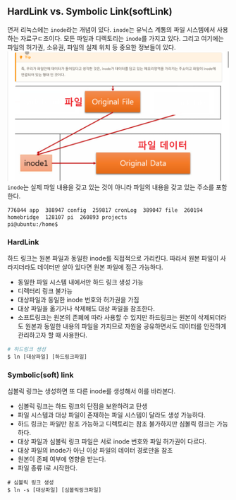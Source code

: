 ## HardLink vs. Symbolic Link(softLink)

먼저 리눅스에는 `inode`라는 개념이 있다. `inode`는 유닉스 계통의 파일 시스템에서 사용하는 자료구ㄷ조이다. 
모든 파일과 디렉토리는 `inode`를 가지고 있다. 그리고 여기에는 파일의 허가권, 소유권, 파일의 실제 위치 등 중요한 정보들이 있다.
![](img/inode.png)
`inode`는 실제 파일 내용을 갖고 있는 것이 아니라 파일의 내용을 갖고 있는 주소를 포함한다.

```ubuntu
776844 app  388947 config  259817 cronLog  389047 file  260194 homebridge  128107 pi  260893 projects
pi@ubuntu:/home$
```

### HardLink
하드 링크는 원본 파일과 동일한 inode를 직접적으로 가리킨다. 따라서 원본 파일이 사라지더라도 데이터만 살아 있다면 
원본 파일에 접근 가능하다. 

- 동일한 파일 시스템 내에서만 하드 링크 생성 가능
- 디렉터리 링크 불가능
- 대상파일과 동일한 inode 번호와 허가권을 가짐
- 대상 파일을 옮기거나 삭제해도 대상 파일을 참조한다.
- 소프트링크는 원본의 존폐에 따라 사용할 수 있지만 하드링크는 원본이 삭제되더라도 원본과 동일한 내용의 파일을 가지므로 자원을 공유하면서도 데이터를 안전하게 관리하고자
할 때 사용한다. 

```dockerfile
# 하드링크 생성
$ ln [대상파일] [하드링크파일]
```

### Symbolic(soft) link
심볼릭 링크는 생성하면 또 다른 inode를 생성해서 이를 바라본다. 
- 심볼릭 링크는 하드 링크의 단점을 보완하려고 탄생
- 파일 시스템과 대상 파일이 존재하는 파일 시스템이 달라도 생성 가능하다. 
- 하드 링크는 파일만 참조 가능하고 디렉토리는 참조 불가하지만 심볼릭 링크는 가능하다.
- 대상 파일과 심볼릭 링크 파일은 서로 inode 번호와 파일 허가권이 다르다.
- 대상 파일의 inode가 아닌 이상 파일의 데이터 경로만을 참조
- 원본이 존폐 여부에 영향을 받는다. 
- 파일 종류 l로 시작한다.

```
# 심볼릭 링크 생성
$ ln -s [대상파일] [심볼릭링크파일]
```